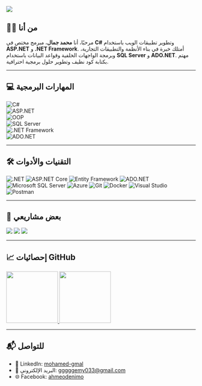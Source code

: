 [![](https://github.com/اسم-مستخدمك/اسم-المستودع/raw/main/mohamed_gamal_banner_static.png)](https://github.com/MohamedGamalDev)

## 👨‍💻 من أنا

مرحبًا، أنا **محمد جمال**، مبرمج مختص في **C#** وتطوير تطبيقات الويب باستخدام **ASP.NET** و **.NET Framework**. أمتلك خبرة في بناء الأنظمة والتطبيقات التجارية، وبرمجة الواجهات الخلفية وقواعد البيانات باستخدام **SQL Server** و **ADO.NET**. مهتم بكتابة كود نظيف وتطوير حلول برمجية احترافية.

---

## 💻 المهارات البرمجية

![C#](https://img.shields.io/badge/-C%23-000?&logo=c-sharp&logoColor=239120)  
![ASP.NET](https://img.shields.io/badge/-ASP.NET-000?&logo=dotnet)  
![OOP](https://img.shields.io/badge/-OOP-000?&logo=code)  
![SQL Server](https://img.shields.io/badge/-SQL%20Server-000?&logo=microsoft-sql-server)  
![.NET Framework](https://img.shields.io/badge/-.NET%20Framework-000?&logo=dotnet)  
![ADO.NET](https://img.shields.io/badge/-ADO.NET-000?&logo=data)

---

## 🛠️ التقنيات والأدوات

![.NET](https://img.shields.io/badge/-.NET-000?&logo=dotnet&logoColor=512BD4)
![ASP.NET Core](https://img.shields.io/badge/-ASP.NET%20Core-000?&logo=dotnet)
![Entity Framework](https://img.shields.io/badge/-Entity%20Framework-000?&logo=Microsoft-SQL-Server)
![ADO.NET](https://img.shields.io/badge/-ADO.NET-000?&logo=data)
![Microsoft SQL Server](https://img.shields.io/badge/-SQL%20Server-000?&logo=microsoft-sql-server)
![Azure](https://img.shields.io/badge/-Azure-000?&logo=Microsoft-Azure&logoColor=0078D4)
![Git](https://img.shields.io/badge/-Git-000?&logo=Git)
![Docker](https://img.shields.io/badge/-Docker-000?&logo=Docker)
![Visual Studio](https://img.shields.io/badge/-Visual%20Studio-000?&logo=visual-studio&logoColor=5C2D91)
![Postman](https://img.shields.io/badge/-Postman-000?&logo=postman)

---

## 📂 بعض مشاريعي

[![](https://img.shields.io/badge/-🔐%20نظام%20تسجيل%20ودخول%20المستخدمين-000)](https://github.com/MohamedGamalDev/UserAuth)
[![](https://img.shields.io/badge/-📊%20لوحة%20تحكم%20للمبيعات%20API-000)](https://github.com/MohamedGamalDev/SalesDashboardAPI)
[![](https://img.shields.io/badge/-🧾%20تطبيق%20إنشاء%20فواتير-000)](https://github.com/MohamedGamalDev/InvoiceApp)

---

## 📈 إحصائيات GitHub

<a href="https://github.com/MohamedGamalDev">
  <img height="137px" src="https://github-readme-stats.vercel.app/api?username=MohamedGamalDev&hide_title=true&hide_border=true&show_icons=true&include_all_commits=true&count_private=true&theme=graywhite" />
  <img height="137px" src="https://github-readme-stats.vercel.app/api/top-langs/?username=MohamedGamalDev&hide_title=true&hide_border=true&layout=compact&theme=graywhite" />
</a>

---

## 📬 للتواصل

- 💼 LinkedIn: [mohamed-gmal](https://www.linkedin.com/in/mohamed-gmal-bba59733b/)
- 📧 البريد الإلكتروني: [gggggemy033@gmail.com](mailto:gggggemy033@gmail.com)
- 🌐 Facebook: [ahmeodenimo](https://www.facebook.com/ahmeodenimo)
